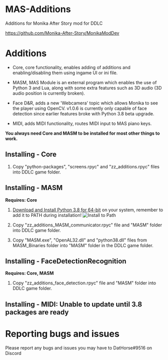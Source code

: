 # MAS-Additions

Additions for Monika After Story mod for DDLC

https://github.com/Monika-After-Story/MonikaModDev


# Additions
* Core, core functionality, enables adding of additions and enabling/disabling them using ingame UI or ini file.

* MASM, MAS Module is an external program which enables the use of Python 3 and Lua, along with some extra features such as 3D audio (3D audio position is currently broken).

* Face D&R, adds a new 'Webcamera' topic which allows Monika to see the player using OpenCV. v1.0.6 is currently only capable of face detection since earlier features broke with Python 3.8 beta upgrade.

* MIDI, adds MIDI functionality, routes MIDI input to MAS piano keys.

**You always need Core and MASM to be installed for most other things to work.**


## Installing - Core
1. Copy "python-packages", "screens.rpyc" and "zz_additions.rpyc" files into DDLC game folder.


## Installing - MASM
**Requires: Core**

1. [Download and Install Python 3.8 for 64-bit](https://www.python.org/downloads/release/python-380b1/) on your system, remember to add it to PATH during installation!
![Install to Path](https://datatofish.com/wp-content/uploads/2018/10/0001_add_Python_to_Path.png)

2. Copy "zz_additions_MASM_communicator.rpyc" file and "MASM" folder into DDLC game folder.

3. Copy "MASM.exe", "OpenAL32.dll" and "python38.dll" files from MASM_Binaries folder into "MASM" folder in the DDLC game folder.


## Installing - FaceDetectionRecognition
**Requires: Core, MASM**

1. Copy "zz_additions_face_detection.rpyc" file and "MASM" folder into DDLC game folder.


## Installing - MIDI: **Unable to update until 3.8 packages are ready**


# Reporting bugs and issues

Please report any bugs and issues you may have to DatHorse#9516 on Discord

